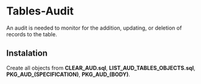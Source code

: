 # Tables-Audit

An audit is needed to monitor for the addition, updating, or deletion of records to the table.

## Instalation

Create all objects from **CLEAR_AUD.sql**, **LIST_AUD_TABLES_OBJECTS.sql**, **PKG_AUD_(SPECIFICATION)**, **PKG_AUD_(BODY)**.